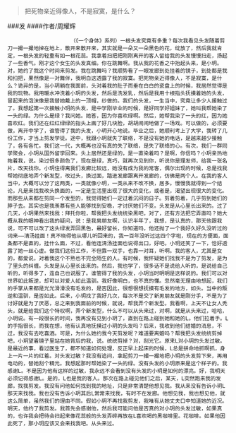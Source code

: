 > 把死物亲近得像人，不是寂寞，是什么？

###发
####作者/周耀辉

						（《一个身体》系列）一根头发究竟有多重？每次我看见头发随着剪刀一撮一撮地掉在地上，散开来散开来，其实就是一朵又一朵黑色的花，绽放了，然后我就肯定，一根头发的轻重有如一根花蕊。我拿着扫把把刚刚离开的客人留给我的头发慢慢扫走，扬起了一些香气。刚才这个女生的头发真细。你在跳舞啊。我从我的花香之中抬起头来，是小玥。对，她约了我这个时间来剪发。我在跳舞吗？我顺势看了一眼发廊到处挂着的镜子，到处都是我和扫把，果然像是一对舞伴，我明白这透露了我的寂寞。把死物亲近得像人，不是寂寞，是什么？诡异的是，当小玥躺在我面前，头对着我的肚子而垂在白白的瓷盘上的时候，我居然觉得是我的玩物。我用暖水冲洗着小玥的头发，然后是洗发乳，然后是我用十根指头抚摸着她的头发，冒起来的泡沫像是我替她戴上的一顶帽，纱做的。我们的头发，一生当中，究竟让多少人接触过了。我想起第一次接触小玥的头发，是中学刚毕业的时候，是好同学好姐妹了，她叫我帮她染了一头的绿。为什么是绿？我问她。她答，因为你喜欢绿啊。然后，她帮我染了一头的红，因为她喜欢红。我们还在红红绿绿的指头上画了好几块脸，胡胡闹闹地做了一场戏。可以做的，必须要做，离开中学了，谁管得了我的头发，小玥开心地说。毕业之后，她顺利考上了大学，我转了几份工作，才当上剪发学徒。途中，我跟小玥就失了联络，不是没有她的电话，是越来越少接触了，各有各忙。我们这一代，大概再也没有真的失了联络，是失了联络的心。有次，我们一群同学聚会，小玥从国外留学回来。头上居然还是绿的，是一直染着吗？是啊，你信吗？小玥亲热地拖着我，说。染过很多颜色了，现在是绿，真巧，就再次见到你，听说你是理发师，给我一张名片，改天找你。小玥住得离我们发廊比较远，她没有成为我的常客，偶尔出现的时候，总是找我帮她彻底地弄个新发型，改过头，换过面，踏进发廊跟离开发廊的，仿佛是两个人。在我的客人当中，大概可以分了这两类，一类就像小玥，一类从来不改不换，居多。慢慢我就得到一个结论，凡是来找我改头换面的，一定是生活里出现了很大的变化，或者是，渴望出现很大的变化。而那些从来都在剪同一个发型的，我觉得她们一定过着沉闷的日子。剪着剪着，几乎剪到她们的脖子去。其实也是我羡慕有些人能够找到安稳，才讨厌她们不变。头发是从心里长出来的。过了几天，小玥果然来找我：拜托你啦，帮我把头发统统染黑吧，对了，还有方法把它弄直吗？她大概从我的眼神看出我的疑问，说：是我男朋友啊，认识半年了，我想，是认真的，那天他跟我说，可不可以改了这头绿发弄回黑色，最好留长，你知道吗，他还抛了一个我好久好久没听过的词来——清汤挂面！真不晓得他从哪儿听回来的，我一百年没听过这四个字啦，现在的方便面，面条都不是直的，挂什么面，不过，看他连清汤挂面也说得出口，好吧。小玥还笑了一下，恰好透露了她一丝心虚。做我们这份工作，不但靠一双手，也靠一对耳，听啊。我的客人，尤其是女的，都爱说，对着我这个不熟也不完全陌生的人。有时候，我怀疑她们找我不是为了剪发，是为了里头的纠缠。头发是从心里长出来的。然后，我也学了，很多话不是说给人听的，是说给自己听的，听得多了，连自己也说服了。谁管得了我的头发，小玥当时明明是这样说的。我们可以对世界如此叛逆，却可以对爱人如此温驯。我好像明白，也不真的懂。忽然毫无理由地想起，我们的手掌从来都是光光滑滑没有毛发的，是否因此，很想很想抚摸有毛发的地方，如头。当中的叛逆和温驯，是否如此。后来，小玥找了我好几次，每次不是交了新男朋友就是刚分手，不是为了讨好就是为了厌恶，总之来到我面前的时候，就说，帮我弄个新发型。我看啊，上天不让女人秃头，就是给我们这个特权啊，弄个新发型，什么不可以从头来过，对啊，就是从头来过，哈哈，小玥说。有一段很长的时间，我再没有见到小玥了，直到在路上碰到她和她的L。他们拉着手。L的手指很长，而我在想，他有认真地抚摸过小玥的头发吗？后来，我收到他们结婚的消息，不过，我没有去吃喜酒。可是，为什么她约我今天剪发呢？难道要离婚吗？帮我把头发统统剪掉吧，小玥望着镜子里站在她背后的我，说。统统剪掉？对，刮光它。原来L对小玥的头发过敏。是最近的事，看过医生了，都不知道如何处理，反正早上起床的时候，L总是拼命地抓啊抓，身上一片一片的红着。对头发过敏？我没有追问，拿起剪刀一撮一撮地把小玥的头发剪下来，再用电动的，替她刮个精光。我想起那时帮她染了一头的绿。没有头发的小玥原来是这个样子的。我感谢L。不是因为他有这样的过敏，我永远不会看到没有头发的小玥是如何的漂亮。好，我明天必须记得感谢L。是的，L也是我的客人。那次在路上碰见他们之后，某天，L突然跑来我的发廊，找我剪发。我没有问他如何找到我的地址，只是非常清楚他想见我。我从来没有告诉小玥L那天来找我。我也没有告诉小玥其后L常常来找我，有时不在发廊。他想见我，我也想见他，就这么简单，虽然我们的理由不同。假如小玥不再找我剪发，我唯有从她丈夫口中知道她的近况。明天，他约了我剪发。我首先会感谢他，然后我可能问他是否真的对小玥的头发过敏，如果真的，也许我会把待会扫起来像花蕊般的头发弄碎再放在L喜欢喝的黑咖啡里。花咖啡。如果他因此死了，那小玥应该又会来找我吧。从头来过。			  		